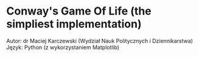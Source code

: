 # Conway's Game Of Life (the simpliest implementation)

Autor: dr Maciej Karczewski (Wydział Nauk Politycznych i Dziennikarstwa) 
Język: Python (z wykorzystaniem Matplotlib)

